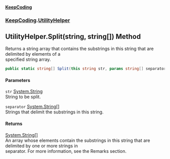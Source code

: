 #### [KeepCoding](index.md 'index')
### [KeepCoding](KeepCoding.md 'KeepCoding').[UtilityHelper](UtilityHelper.md 'KeepCoding.UtilityHelper')
## UtilityHelper.Split(string, string[]) Method
Returns a string array that contains the substrings in this string that are delimited by elements of a  
specified string array.
```csharp
public static string[] Split(this string str, params string[] separator);
```
#### Parameters
<a name='KeepCoding.UtilityHelper.Split(string.string..).str'></a>
`str` [System.String](https://docs.microsoft.com/en-us/dotnet/api/System.String 'System.String')  
String to be split.
  
<a name='KeepCoding.UtilityHelper.Split(string.string..).separator'></a>
`separator` [System.String](https://docs.microsoft.com/en-us/dotnet/api/System.String 'System.String')[[]](https://docs.microsoft.com/en-us/dotnet/api/System.Array 'System.Array')  
Strings that delimit the substrings in this string.
  
#### Returns
[System.String](https://docs.microsoft.com/en-us/dotnet/api/System.String 'System.String')[[]](https://docs.microsoft.com/en-us/dotnet/api/System.Array 'System.Array')  
An array whose elements contain the substrings in this string that are delimited by one or more strings in  
separator. For more information, see the Remarks section.

